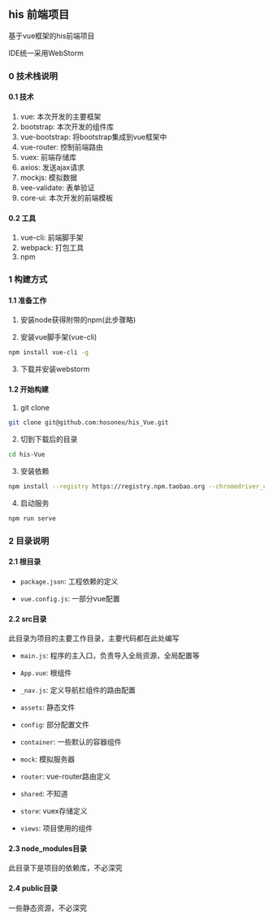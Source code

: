 ## his 前端项目

基于vue框架的his前端项目

IDE统一采用WebStorm

### 0 技术栈说明

#### 0.1 技术
1. vue: 本次开发的主要框架
2. bootstrap: 本次开发的组件库
3. vue-bootstrap: 将bootstrap集成到vue框架中
4. vue-router: 控制前端路由
5. vuex: 前端存储库
6. axios: 发送ajax请求
7. mockjs: 模拟数据
8. vee-validate: 表单验证
9. core-ui: 本次开发的前端模板

#### 0.2 工具
1. vue-cli: 前端脚手架
2. webpack: 打包工具
3. npm

### 1 构建方式

#### 1.1 准备工作

1. 安装node获得附带的npm(此步骤略)

2. 安装vue脚手架(vue-cli)
````bash
npm install vue-cli -g
````

3. 下载并安装webstorm

#### 1.2 开始构建
1. git clone
```bash
git clone git@github.com:hosoneu/his_Vue.git
```

2. 切到下载后的目录
``` bash
cd his-Vue
```
3. 安装依赖
````bash
npm install --registry https://registry.npm.taobao.org --chromedriver_cdnurl=http://cdn.npm.taobao.org/dist/chromedriver
````

4. 启动服务
````bash
npm run serve
````

### 2 目录说明

#### 2.1 根目录

- `package.json`: 工程依赖的定义

- `vue.config.js`: 一部分vue配置

#### 2.2 src目录

此目录为项目的主要工作目录，主要代码都在此处编写

- `main.js`: 程序的主入口，负责导入全局资源，全局配置等

- `App.vue`: 根组件

- `_nav.js`: 定义导航栏组件的路由配置

- `assets`: 静态文件

- `config`: 部分配置文件

- `container`: 一些默认的容器组件

- `mock`: 模拟服务器

- `router`: vue-router路由定义

- `shared`: 不知道

- `store`: vuex存储定义

- `views`: 项目使用的组件

#### 2.3 node_modules目录

此目录下是项目的依赖库，不必深究

#### 2.4 public目录

一些静态资源，不必深究
